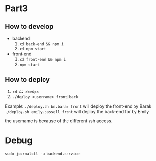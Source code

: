 # Part3
## How to develop
 - backend 
    1. `cd back-end && npm i`
    2. `cd npm start`
 - front-end 
    1. `cd front-end && npm i`
    2. `npm start`
 ## How to deploy
 1. `cd && devOps`
 2. `./deploy <username> front|back`
 
 Example: 
 `./deploy.sh bn.barak front` will deploy the front-end by Barak
 `./deploy.sh emily.cassell front` will deploy the back-end for by Emily
 
 the username is because of the different ssh access.
 
 # Debug
 `sudo journalctl -u backend.service`